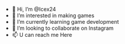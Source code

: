 - 👋 Hi, I’m @Icex24
- 👀 I’m interested in making games
- 🌱 I’m currently learning game development
- 💞️ I’m looking to collaborate on Instagram
- 📫 U can reach me Here
